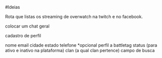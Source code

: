 
#Ideias 

Rota que listas os streaming de overwatch na twitch  e no facebook. 

colocar um chat geral

cadastro de perfil 

nome
email
cidade
estado
telefone *opcional
perfil a battletag
status (para ativo e inativo na plataforma)
clan (a qual clan pertence) campo de busca